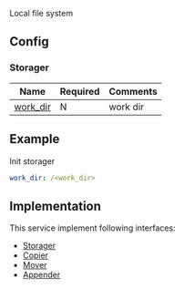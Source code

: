 Local file system

## Config

### Storager

| Name                                     | Required | Comments |
| ---------------------------------------- | -------- | -------- |
| [work_dir](go-storage/pairs/work_dir.md) | N        | work dir |

## Example

Init storager

```yaml
work_dir: /<work_dir>
```

## Implementation

This service implement following interfaces:

- [Storager](../operations/storager/index.md)
- [Copier](../operations/copy.md)
- [Mover](../operations/move.md)
- [Appender](../operations/appender/index.md)
